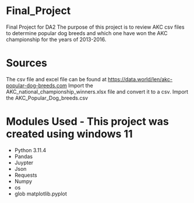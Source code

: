 # Final_Project
Final Project for DA2 
The purpose of this project is to review AKC csv files to determine popular dog breeds and which one have won the AKC championship for the years of 2013-2016. 
# Sources
The csv file and excel file can be found at https://data.world/len/akc-popular-dog-breeds.com
Import the AKC_national_championship_winners.xlsx file and convert it to a csv.
Import the AKC_Popular_Dog_breeds.csv
# Modules Used - This project was created using windows 11
* Python 3.11.4
* Pandas
* Juypter
* Json
* Requests
* Numpy
* os
* glob 
matplotlib.pyplot

